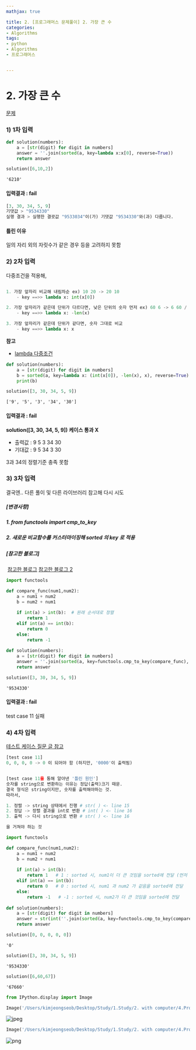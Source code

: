 ```yaml
---
mathjax: true

title: 2. [프로그래머스 문제풀이] 2. 가장 큰 수
categories:
- Algorithms
tags:
- python
- Algorithms
- 프로그래머스


---
```




# 2. 가장 큰 수

[문제](https://programmers.co.kr/learn/courses/30/lessons/42746)

### 1) 1차 입력


```python
def solution(numbers):
    a = [str(digit) for digit in numbers]
    answer = ''.join(sorted(a, key=lambda x:x[0], reverse=True))
    return answer
```


```python
solution([6,10,2])
```




    '6210'



#### 입력결과 : fail

```python
[3, 30, 34, 5, 9]
기댓값 > "9534330"
실행 결과 > 실행한 결괏값 "9533034"이(가) 기댓값 "9534330"와(과) 다릅니다.
```

#### 틀린 이유

일의 자리 외의 자릿수가 같은 경우 등을 고려하지 못함

### 2) 2차 입력

다중조건을 적용해,

```python

1. 가장 앞자리 비교해 내림차순 ex) 10 20 -> 20 10
    - key ==>> lambda x: int(x[0])

2. 가장 앞자리가 같은데 단위가 다르다면, 낮은 단위의 숫자 먼저 ex) 60 6 -> 6 60 / 120 12 -> 12 120
    - key ==>> lambda x: -len(x)

3. 가장 앞자리가 같은데 단위가 같다면, 숫자 그대로 비교
    - key ==>> lambda x: x

```

**참고**
- [lambda 다중조건](https://dailyheumsi.tistory.com/67)


```python
def solution(numbers):
    a = [str(digit) for digit in numbers]
    b = sorted(a, key=lambda x: (int(x[0]), -len(x), x), reverse=True)
    print(b)
```


```python
solution([3, 30, 34, 5, 9])
```

    ['9', '5', '3', '34', '30']


#### 입력결과 : fail

**solution([3, 30, 34, 5, 9]) 케이스 통과 X**

- 출력값 : 9 5 3 34 30 
- 기대값 : 9 5 34 3 30

3과 34의 정렬기준 충족 못함

### 3) 3차 입력

결국엔.. 다른 풀이 및 다른 라이브러리 참고해 다시 시도



##### 	[변경사항]

##### 	1. from functools import cmp_to_key

##### 	2. 새로운 비교함수를 커스터마이징해 sorted 의 key 로 적용



##### 	[참고한 블로그]

​	[참고한 블로그](https://eda-ai-lab.tistory.com/467)          [참고한 블로그 2](https://blackinkgj.github.io/python-custom-comparator/)



```python
import functools

def compare_func(num1,num2):
    a = num1 + num2
    b = num2 + num1
    
    if int(a) > int(b):  # 원래 순서대로 정렬
        return 1
    elif int(a) == int(b):
        return 0
    else:
        return -1
        
def solution(numbers):
    a = [str(digit) for digit in numbers]
    answer = ''.join(sorted(a, key=functools.cmp_to_key(compare_func), reverse=True))
    return answer
```


```python
solution([3, 30, 34, 5, 9])
```




    '9534330'



#### 입력결과 : fail

test case 11 실패

### 4) 4차 입력

[테스트 케이스 질문 글 참고](https://programmers.co.kr/questions/7482)

```python
[test case 11]
0, 0, 0, 0 -> 0 이 되어야 함 (하지만, '0000'이 출력됨)


[test case 11을 통해 알아낸 '틀린 원인']
숫자를 string으로 변환하는 이유는 정답(출력)크기 때문.
결국 형식은 string이지만, 숫자를 출력해야하는 것.
따라서,

1. 정렬 -> string 상태에서 진행 # str( ) <- line 15
2. 정답 -> 정렬 결과를 int로 변환 # int( ) <- line 16
3. 출력 -> 다시 string으로 변환 # str( ) <- line 16

을 거쳐야 하는 것
```


```python
import functools

def compare_func(num1,num2):
    a = num1 + num2
    b = num2 + num1
    
    if int(a) > int(b): 
        return 1   # 1 : sorted 시, num1이 더 큰 것임을 sorted에 전달 (먼저 전달 받은 것이 큼)
    elif int(a) == int(b):
        return 0   # 0 : sorted 시, num1 과 num2 가 같음을 sorted에 전달
    else:
        return -1   # -1 : sorted 시, num2가 더 큰 것임을 sorted에 전달
        
def solution(numbers):
    a = [str(digit) for digit in numbers]
    answer = str(int(''.join(sorted(a, key=functools.cmp_to_key(compare_func), reverse=True))))
    return answer
```


```python
solution([0, 0, 0, 0, 0])
```




    '0'




```python
solution([3, 30, 34, 5, 9])
```




    '9534330'




```python
solution([6,60,67])
```




    '67660'




```python
from IPython.display import Image
```


```python
Image('/Users/kimjeongseob/Desktop/Study/1.Study/2. with computer/4.Programming/1.Algorithms/3.Algorithms_study/0. 기타 정리("파이썬 알고리즘 인터뷰(박상길)")/참고자료/python_cmp_to_key_ex.jpeg')
```




![jpeg](/img/output_24_0_1.jpeg)




```python
Image('/Users/kimjeongseob/Desktop/Study/1.Study/2. with computer/4.Programming/1.Algorithms/3.Algorithms_study/0. 기타 정리("파이썬 알고리즘 인터뷰(박상길)")/참고자료/python_cmp_to_key.png')
```




![png](/img/output_25_0_2.png)



